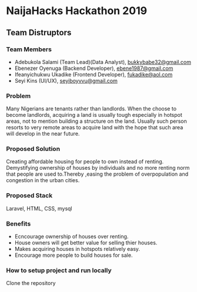 # NaijaHacks Hackathon 2019

## Team Distruptors

### Team Members
* Adebukola Salami (Team Lead)(Data Analyst), bukkybabe32@gmail.com
* Ebenezer Oyenuga (Backend Developer), ebene1987@gmail.com
* Ifeanyichukwu Ukadike (Frontend Developer), fukadike@aol.com
* Seyi Kins (UI/UX), seyiboyvvu@gmail.com

### Problem
Many Nigerians are tenants rather than landlords. When the choose to become landlords, acquiring a land is usually tough especially in hotspot areas, not to mention building a structure on the land. Usually such person resorts to very remote areas to acquire land with the hope that such area will develop in the near future.

### Proposed Solution
Creating affordable housing for people to own instead of renting. Demystifying ownership of houses by individuals and no more renting norm that people are used to.Thereby ,easing the problem of overpopulation and congestion in the urban cities.

### Proposed Stack
Laravel, HTML, CSS, mysql

### Benefits
* Ecncourage ownership of houses over renting.
* House owners will get better value for selling thier houses.
* Makes acquiring houses in hotspots relatively easy.
* Encourage more people to build houses for sale.

### How to setup project and run locally
Clone the repository
